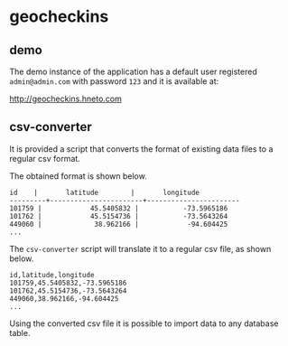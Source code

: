 # geocheckins

## demo

The demo instance of the application has a default user registered `admin@admin.com` with password `123` and it is available at:

http://geocheckins.hneto.com

## csv-converter

It is provided a script that converts the format of existing data files to a regular csv format.

The obtained format is shown below.
```
id    |       latitude        |       longitude       
---------+-----------------------+-----------------------
101759 |            45.5405832 |           -73.5965186
101762 |            45.5154736 |           -73.5643264
449060 |             38.962166 |            -94.604425
...
```

The `csv-converter` script will translate it to a regular csv file, as shown below.

```csv
id,latitude,longitude
101759,45.5405832,-73.5965186
101762,45.5154736,-73.5643264
449060,38.962166,-94.604425
...
```

Using the converted csv file it is possible to import data to any database table.
